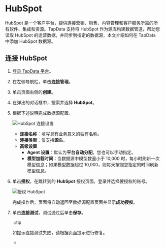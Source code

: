 # HubSpot


HubSpot 是一个客户平台，提供连接营销、销售、内容管理和客户服务所需的所有软件、集成和资源。TapData 支持将 HubSpot 作为源库构建数据管道，帮助您读取 HubSpot 的运营数据，并同步到指定的数据源，本文介绍如何在 TapData 中添加 HubSpot 数据源。

## 连接 HubSpot
1. [登录 TapData 平台](../../user-guide/log-in.md)。

2. 在左侧导航栏，单击**连接管理**。

3. 单击页面右侧的**创建**。

4. 在弹出的对话框中，搜索并选择 **HubSpot**。

5. 根据下述说明完成数据源配置。

   ![HubSpot 连接设置](../../images/hubspot_connection_setting.png)

   * **连接名称**：填写具有业务意义的独有名称。
   * **连接类型**：仅支持**源头**。
   * **高级设置**
     * **Agent 设置**：默认为**平台自动分配**，您也可以手动指定。
     * **模型加载时间**：当数据源中模型数量小于 10,000 时，每小时刷新一次模型信息；如果模型数据超过 10,000，则每天按照您指定的时间刷新模型信息。

6. 单击**授权**，在跳转到的 **HubSpot** 授权页面，登录并选择要授权的账号。

   ![授权 HubSpot](../../images/connect_hubspot.png)

   完成操作后，页面将自动返回至数据源配置页面并显示**成功授权**。

7. 单击**连接测试**，测试通过后单击**保存**。

   :::tip

   如提示连接测试失败，请根据页面提示进行修复。

   :::